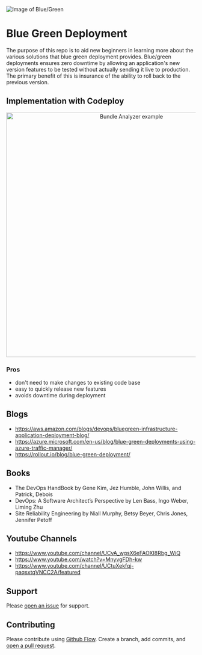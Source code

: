 ![Image of Blue/Green](https://upload.wikimedia.org/wikipedia/commons/thumb/7/7f/Blue_green_cyan_nevit_116.svg/1280px-Blue_green_cyan_nevit_116.svg.png)

# Blue Green Deployment
The purpose of this repo is to aid new beginners in learning more about the various solutions that blue green deployment provides.
Blue/green deployments ensures zero downtime by allowing an application's new version features to be tested without actually sending it live to production. The primary benefit of this is insurance of the ability to roll back to the previous version. 


## Implementation with Codeploy


<p align="center">
  <img src="https://d2908q01vomqb2.cloudfront.net/7719a1c782a1ba91c031a682a0a2f8658209adbf/2017/08/10/devopsblog_conceptual_diagram.png" alt="Bundle Analyzer example" width="650">
</p>

### Pros 
- don't need to make changes to existing code base
- easy to quickly release new features
- avoids downtime during deployment


## Blogs
- https://aws.amazon.com/blogs/devops/bluegreen-infrastructure-application-deployment-blog/
- https://azure.microsoft.com/en-us/blog/blue-green-deployments-using-azure-traffic-manager/
- https://rollout.io/blog/blue-green-deployment/



## Books

- The DevOps HandBook
by Gene Kim, Jez Humble, John Willis, and Patrick, Debois 
- DevOps: A Software Architect’s Perspective
by Len Bass, Ingo Weber, Liming Zhu
- Site Reliability Engineering
by Niall Murphy, Betsy Beyer, Chris Jones, Jennifer Petoff 

## Youtube Channels

- https://www.youtube.com/channel/UCvA_wgsX6eFAOXI8Rbg_WiQ
- https://www.youtube.com/watch?v=MnyvgFDh-kw
- https://www.youtube.com/channel/UCtuXekfqj-paqsxtqVNCC2A/featured

## Support

Please [open an issue](https://github.com/fraction/readme-boilerplate/issues/new) for support.

## Contributing

Please contribute using [Github Flow](https://guides.github.com/introduction/flow/). Create a branch, add commits, and [open a pull request](https://github.com/fraction/readme-boilerplate/compare/).
